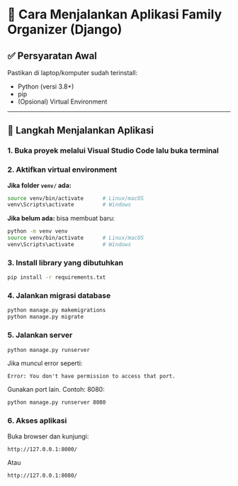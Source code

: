 # 📂 Cara Menjalankan Aplikasi Family Organizer (Django)

## ✅ Persyaratan Awal

Pastikan di laptop/komputer sudah terinstall:

- Python (versi 3.8+)
- pip
- (Opsional) Virtual Environment

---

## 🔧 Langkah Menjalankan Aplikasi

### 1. Buka proyek melalui Visual Studio Code lalu buka terminal

### 2. Aktifkan virtual environment

**Jika folder `venv/` ada:**

```bash
source venv/bin/activate      # Linux/macOS
venv\Scripts\activate         # Windows
```

**Jika belum ada:** bisa membuat baru:

```bash
python -m venv venv
source venv/bin/activate      # Linux/macOS
venv\Scripts\activate         # Windows
```

### 3. Install library yang dibutuhkan

```bash
pip install -r requirements.txt
```

### 4. Jalankan migrasi database

```bash
python manage.py makemigrations
python manage.py migrate
```

### 5. Jalankan server

```bash
python manage.py runserver
```

Jika muncul error seperti:

```
Error: You don't have permission to access that port.
```

Gunakan port lain. Contoh: 8080:

```bash
python manage.py runserver 8080
```

### 6. Akses aplikasi

Buka browser dan kunjungi:

```sh
http://127.0.0.1:8000/
```

Atau

```sh
http://127.0.0.1:8080/
```
